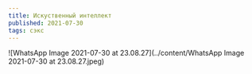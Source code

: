```yaml
---
title: Искуственный интеллект
published: 2021-07-30
tags: сэкс
---
```


![WhatsApp Image 2021-07-30 at 23.08.27](../content/WhatsApp Image 2021-07-30 at 23.08.27.jpeg)
